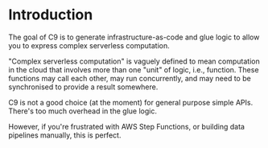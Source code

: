 # Introduction

The goal of C9 is to generate infrastructure-as-code and glue logic to allow you
to express complex serverless computation.

"Complex serverless computation" is vaguely defined to mean computation in the
cloud that involves more than one "unit" of logic, i.e., function. These
functions may call each other, may run concurrently, and may need to be
synchronised to provide a result somewhere.

C9 is not a good choice (at the moment) for general purpose simple APIs. There's
too much overhead in the glue logic.

However, if you're frustrated with AWS Step Functions, or building data
pipelines manually, this is perfect.
